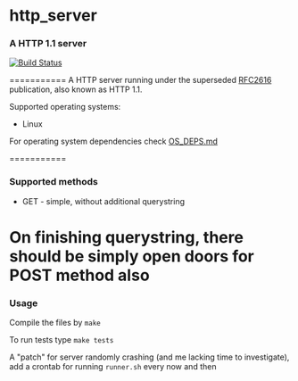 # http_server #
### A HTTP 1.1 server ###
[![Build Status](https://travis-ci.org/shookees/http_server.svg?branch=master)](https://travis-ci.org/shookees/http_server)

===========
A HTTP server running under the superseded [RFC2616](http://www.w3.org/Protocols/rfc2616/rfc2616.html) publication, also known as HTTP 1.1.

Supported operating systems:
 - Linux

For operating system dependencies check [OS_DEPS.md](OS_DEPS.md)

===========
### Supported methods ###
 - GET - simple, without additional querystring

On finishing querystring, there should be simply open doors for POST method also
===========
### Usage ###

Compile the files by `make`

To run tests type `make tests`

A "patch" for server randomly crashing (and me lacking time to investigate), add a crontab for running `runner.sh` every now and then
